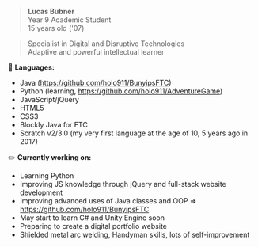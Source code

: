 > <b>Lucas Bubner</b>  
Year 9 Academic Student  
15 years old ('07)  

> Specialist in Digital and Disruptive Technologies  
Adaptive and powerful intellectual learner  

💾 <b>Languages:</b>  
- Java (https://github.com/holo911/BunyipsFTC)  
- Python (learning, https://github.com/holo911/AdventureGame)
- JavaScript/jQuery
- HTML5
- CSS3
- Blockly Java for FTC
- Scratch v2/3.0 (my very first language at the age of 10, 5 years ago in 2017)

✏️ <b>Currently working on:</b>  
- Learning Python
- Improving JS knowledge through jQuery and full-stack website development
- Improving advanced uses of Java classes and OOP => https://github.com/holo911/BunyipsFTC
- May start to learn C# and Unity Engine soon
- Preparing to create a digital portfolio website
- Shielded metal arc welding, Handyman skills, lots of self-improvement
